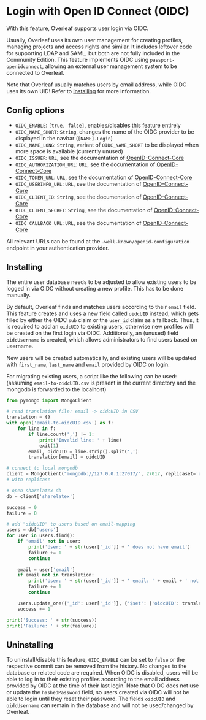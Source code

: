 # Login with Open ID Connect (OIDC)

With this feature, Overleaf supports user login via OIDC.

Usually, Overleaf uses its own user management for creating profiles, managing projects and access rights and similar. It includes leftover code for supporting LDAP and SAML, but both are not fully included in the Community Edition. This feature implements OIDC using `passport-openidconnect`, allowing an external user management system to be connected to Overleaf.

Note that Overleaf usually matches users by email address, while OIDC uses its own UID! Refer to [Installing](#Installing) for more information.

## Config options

- `OIDC_ENABLE`: `[true, false]`, enables/disables this feature entirely
- `OIDC_NAME_SHORT`: `String`, changes the name of the OIDC provider to be displayed in the navbar (`[NAME]-Login`)
- `OIDC_NAME_LONG`: `String`, variant of `OIDC_NAME_SHORT` to be displayed when more space is available (currently unused)
- `OIDC_ISSUER`: `URL`, see the documentation of [OpenID-Connect-Core](https://openid.net/specs/openid-connect-core-1_0.html)
- `OIDC_AUTHORIZATION_URL`: `URL`, see the documentation of [OpenID-Connect-Core](https://openid.net/specs/openid-connect-core-1_0.html)
- `OIDC_TOKEN_URL`: `URL`, see the documentation of [OpenID-Connect-Core](https://openid.net/specs/openid-connect-core-1_0.html)
- `OIDC_USERINFO_URL`: `URL`, see the documentation of [OpenID-Connect-Core](https://openid.net/specs/openid-connect-core-1_0.html)
- `OIDC_CLIENT_ID`: `String`, see the documentation of [OpenID-Connect-Core](https://openid.net/specs/openid-connect-core-1_0.html)
- `OIDC_CLIENT_SECRET`: `String`, see the documentation of [OpenID-Connect-Core](https://openid.net/specs/openid-connect-core-1_0.html)
- `OIDC_CALLBACK_URL`: `URL`, see the documentation of [OpenID-Connect-Core](https://openid.net/specs/openid-connect-core-1_0.html)

All relevant URLs can be found at the `.well-known/openid-configuration` endpoint in your authentication provider.

## Installing

The entire user database needs to be adjusted to allow existing users to be logged in via OIDC without creating a new profile. This has to be done manually.

By default, Overleaf finds and matches users according to their `email` field. This feature creates and uses a new field called `oidcUID` instead, which gets filled by either the OIDC `sub` claim or the `user_id` claim as a fallback. Thus, it is required to add an `oidcUID` to existing users, otherwise new profiles will be created on the first login via OIDC. Additionally, an (unused) field `oidcUsername` is created, which allows administrators to find users based on username.

New users will be created automatically, and existing users will be updated with `first_name`, `last_name` and `email` provided by OIDC on login.

For migrating existing users, a script like the following can be used: (assuming `email-to-oidcUID.csv` is present in the current directory and the mongodb is forwarded to the localhost)
```py
from pymongo import MongoClient

# read translation file: email -> oidcUID in CSV
translation = {}
with open('email-to-oidcUID.csv') as f:
    for line in f:
        if line.count(',') != 1:
            print('Invalid line: ' + line)
            exit(1)
        email, oidcUID = line.strip().split(',')
        translation[email] = oidcUID

# connect to local mongodb
client = MongoClient("mongodb://127.0.0.1:27017/", 27017, replicaset='overleaf', directConnection=True)
# with replicase

# open sharelatex db
db = client['sharelatex']

success = 0
failure = 0

# add "oidcUID" to users based on email-mapping
users = db['users']
for user in users.find():
    if 'email' not in user:
        print('User: ' + str(user['_id']) + ' does not have email')
        failure += 1
        continue

    email = user['email']
    if email not in translation:
        print('User: ' + str(user['_id']) + ' email: ' + email + ' not found in translation file')
        failure += 1
        continue

    users.update_one({'_id': user['_id']}, {'$set': {'oidcUID': translation[email]}})
    success += 1

print('Success: ' + str(success))
print('Failure: ' + str(failure))
```

## Uninstalling

To uninstall/disable this feature, `OIDC_ENABLE` can be set to `false` or the respective commit can be removed from the history. No changes to the database or related code are required. When OIDC is disabled, users will be able to log in to their existing profiles according to the email address provided by OIDC at the time of their last login. Note that OIDC does not use or update the `hashedPassword` field, so users created via OIDC will not be able to login until they reset their password. The fields `oidcUID` and `oidcUsername` can remain in the database and will not be used/changed by Overleaf.
